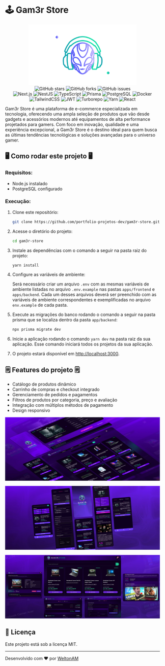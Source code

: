 # 🕹️ Gam3r Store

<div align="center">
<img src="https://github.com/portfolio-projetos-dev/gam3r-store/raw/main/.gitassets/capa.png" width="350" />

<div data-badges>
    <img src="https://img.shields.io/github/stars/portfolio-projetos-dev/gam3r-store?style=for-the-badge" alt="GitHub stars" />
    <img src="https://img.shields.io/github/forks/portfolio-projetos-dev/gam3r-store?style=for-the-badge" alt="GitHub forks" />
    <img src="https://img.shields.io/github/issues/portfolio-projetos-dev/gam3r-store?style=for-the-badge" alt="GitHub issues" />
</div>

<div data-badges>
    <img src="https://img.shields.io/badge/next.js-%23000000.svg?style=for-the-badge&logo=nextdotjs&logoColor=white" alt="Next.js" />
    <img src="https://img.shields.io/badge/nestjs-%23E0234E.svg?style=for-the-badge&logo=nestjs&logoColor=white" alt="NestJS" />
    <img src="https://img.shields.io/badge/typescript-%23007ACC.svg?style=for-the-badge&logo=typescript&logoColor=white" alt="TypeScript" />
    <img src="https://img.shields.io/badge/prisma-%232D3748.svg?style=for-the-badge&logo=prisma&logoColor=white" alt="Prisma" />
    <img src="https://img.shields.io/badge/postgresql-%23316192.svg?style=for-the-badge&logo=postgresql&logoColor=white" alt="PostgreSQL" />
    <img src="https://img.shields.io/badge/docker-%230db7ed.svg?style=for-the-badge&logo=docker&logoColor=white" alt="Docker" />
    <img src="https://img.shields.io/badge/tailwindcss-%2338B2AC.svg?style=for-the-badge&logo=tailwind-css&logoColor=white" alt="TailwindCSS" />
    <img src="https://img.shields.io/badge/jwt-%23323330.svg?style=for-the-badge&logo=json-web-tokens&logoColor=pink" alt="JWT" />
   <img src="https://img.shields.io/badge/turborepo-%23000000.svg?style=for-the-badge&logo=turborepo&logoColor=white" alt="Turborepo" />
   <img src="https://img.shields.io/badge/yarn-%232C8EBB.svg?style=for-the-badge&logo=yarn&logoColor=white" alt="Yarn" />
   <img src="https://img.shields.io/badge/react-%2320232a.svg?style=for-the-badge&logo=react&logoColor=%2361DAFB" alt="React" />
</div>
</div>

Gam3r Store é uma plataforma de e-commerce especializada em tecnologia, oferecendo uma ampla seleção de produtos que vão desde gadgets e acessórios modernos até equipamentos de alta performance projetados para gamers. Com foco em inovação, qualidade e uma experiência excepcional, a Gam3r Store é o destino ideal para quem busca as últimas tendências tecnológicas e soluções avançadas para o universo gamer.

## 🖥️ Como rodar este projeto 🖥️

### Requisitos:

- Node.js instalado
- PostgreSQL configurado

### Execução:

1. Clone este repositório:

   ```sh
   git clone https://github.com/portfolio-projetos-dev/gam3r-store.git
   ```

2. Acesse o diretório do projeto:

   ```sh
   cd gam3r-store
   ```

3. Instale as dependências com o comando a seguir na pasta raiz do projeto:

   ```sh
   yarn install
   ```

4. Configure as variáveis de ambiente:

   Será necessário criar um arquivo `.env` com as mesmas variáveis de ambiente listadas no arquivo `.env.example` nas pastas `apps/frontend` e `apps/backend`. Cada um desses arquivos deverá ser preenchido com as variáveis de ambiente correspondentes e exemplificadas no arquivo `env.example` de cada pasta.

5. Execute as migrações do banco rodando o comando a seguir na pasta prisma que se localiza dentro da pasta `app/backend`:

   ```sh
   npx prisma migrate dev
   ```

6. Inicie a aplicação rodando o comando `yarn dev` na pasta raiz da sua aplicação. Esse comando iniciará todos os projetos da sua aplicação.

7. O projeto estará disponível em [http://localhost:3000](http://localhost:3000).

## 🗒️ Features do projeto 🗒️

- Catálogo de produtos dinâmico
- Carrinho de compras e checkout integrado
- Gerenciamento de pedidos e pagamentos
- Filtros de produtos por categoria, preço e avaliação
- Integração com múltiplos métodos de pagamento
- Design responsivo

![](https://github.com/portfolio-projetos-dev/gam3r-store/raw/main/.gitassets/2.jpg)

![](https://github.com/portfolio-projetos-dev/gam3r-store/raw/main/.gitassets/3.jpg)

![](https://github.com/portfolio-projetos-dev/gam3r-store/raw/main/.gitassets/4.jpg)

## 📄 Licença

Este projeto está sob a licença MIT.

---

Desenvolvido com ❤️ por [WeltonAM](https://github.com/WeltonAM)
